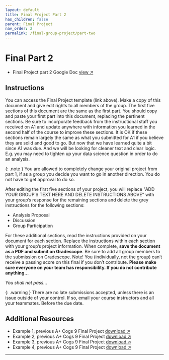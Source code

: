 ```yaml
---
layout: default
title: Final Project Part 2
has_children: false
parent: Final Project
nav_order: 2
permalink: /final-group-project/part-two
---
```


<h1>Final Part 2</h1>

- Final Project part 2 Google Doc <a href="https://docs.google.com/document/d/1IzmOYlHsl4uvYV1WKdF8uB8Duvbov3QYpHSrVeyYvpc/edit?usp=sharing" target="_blank" rel="noopener">view &#x2197;</a>

<h2>Instructions</h2>

You can access the Final Project template (link above). Make a copy of this document and give edit rights to all members of the group. The first five sections of this document are the same as the first part. You should copy and paste your first part into this document, replacing the pertinent sections. Be sure to incorporate feedback from the instructional staff you received on A1 and update anywhere with information you learned in the second half of the course to improve these sections. It is OK if these sections remain largely the same as what you submitted for A1 if you believe they are solid and good to go. But now that we have learned quite a bit since A1 was due. And we will be looking for cleaner text and clear logic. E.g. you may need to tighten up your data science question in order to do an analysis.

{: .note }
You are allowed to completely change your original project from part 1, if as a group you decide you want to go in another direction. You do not have to get approval to do so. 

After editing the first five sections of your project, you will replace "ADD YOUR GROUP’S TEXT HERE AND DELETE INSTRUCTIONS ABOVE" with your group’s response for the remaining sections and delete the grey instructions for the following sections:
- Analysis Proposal
- Discussion
- Group Participation

For these additional sections, read the instructions provided on your document for each section. Replace the instructions within each section with your group’s project information. When complete, **save the document as a PDF and submit on Gradescope**. Be sure to add all group members to the submission on Gradescope. Note! You (individually, not the group) can’t receive a passing score on this final if you don’t contribute. **Please make sure everyone on your team has responsibility. If you do not contribute anything…**

*You shall not pass...*

{: .warning }
There are no late submissions accepted, unless there is an issue outside of your control. If so, email your course instructors and all your teammates. Before the due date.

<h2>Additional Resources</h2>

- Example 1, previous A+ Cogs 9 Final Project <a href="https://cogs9.s3.us-west-1.amazonaws.com/Final_Project_Example01_Sp23.pdf" target="_blank" rel="noopener">download &#x2197;</a>
- Example 2, previous A+ Cogs 9 Final Project <a href="https://cogs9.s3.us-west-1.amazonaws.com/Final_Project_Example02_Sp23.pdf" target="_blank" rel="noopener">download &#x2197;</a>
- Example 3, previous A+ Cogs 9 Final Project <a href="https://s3.us-west-2.amazonaws.com/ucsd.cogs9/final/FinalProject_Example_2.pdf" target="_blank" rel="noopener">download &#x2197;</a>
- Example 4, previous A+ Cogs 9 Final Project <a href="https://s3.us-west-2.amazonaws.com/ucsd.cogs9/final/FinalProject_Example_1.pdf" target="_blank" rel="noopener">download &#x2197;</a>

-----------------------
